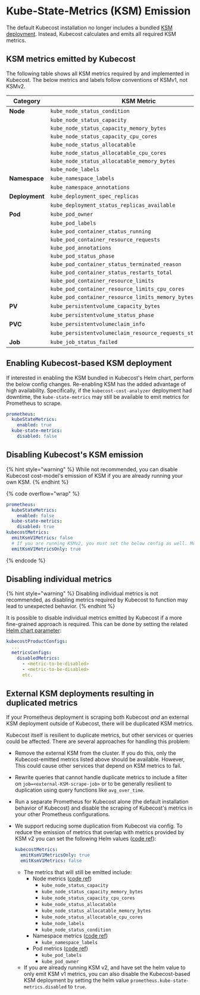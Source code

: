 # Kube-State-Metrics (KSM) Emission

The default Kubecost installation no longer includes a bundled [KSM deployment](https://github.com/kubernetes/kube-state-metrics). Instead, Kubecost calculates and emits all required KSM metrics.

## KSM metrics emitted by Kubecost

The following table shows all KSM metrics required by and implemented in Kubecost. The below metrics and labels follow conventions of KSMv1, not KSMv2.

| Category       | KSM Metric                                                   |
| -------------- | ------------------------------------------------------------ |
| **Node**       | `kube_node_status_condition`                                 |
|                | `kube_node_status_capacity`                                  |
|                | `kube_node_status_capacity_memory_bytes`                     |
|                | `kube_node_status_capacity_cpu_cores`                        |
|                | `kube_node_status_allocatable`                               |
|                | `kube_node_status_allocatable_cpu_cores`                     |
|                | `kube_node_status_allocatable_memory_bytes`                  |
|                | `kube_node_labels`                                           |
| **Namespace**  | `kube_namespace_labels`                                      |
|                | `kube_namespace_annotations`                                 |
| **Deployment** | `kube_deployment_spec_replicas`                              |
|                | `kube_deployment_status_replicas_available`                  |
| **Pod**        | `kube_pod_owner`                                             |
|                | `kube_pod_labels`                                            |
|                | `kube_pod_container_status_running`                          |
|                | `kube_pod_container_resource_requests`                       |
|                | `kube_pod_annotations`                                       |
|                | `kube_pod_status_phase`                                      |
|                | `kube_pod_container_status_terminated_reason`                |
|                | `kube_pod_container_status_restarts_total`                   |
|                | `kube_pod_container_resource_limits`                         |
|                | `kube_pod_container_resource_limits_cpu_cores`               |
|                | `kube_pod_container_resource_limits_memory_bytes`            |
| **PV**         | `kube_persistentvolume_capacity_bytes`                       |
|                | `kube_persistentvolume_status_phase`                         |
| **PVC**        | `kube_persistentvolumeclaim_info`                            |
|                | `kube_persistentvolumeclaim_resource_requests_storage_bytes` |
| **Job**        | `kube_job_status_failed`                                     |

## Enabling Kubecost-based KSM deployment

If interested in enabling the KSM bundled in Kubecost's Helm chart, perform the below config changes. Re-enabling KSM has the added advantage of high availability. Specifically, if the `kubecost-cost-analyzer` deployment had downtime, the `kube-state-metrics` may still be available to emit metrics for Prometheus to scrape.

```yaml
prometheus:
  kubeStateMetrics:
    enabled: true
  kube-state-metrics:
    disabled: false
```

## Disabling Kubecost's KSM emission

{% hint style="warning" %}
While not recommended, you can disable Kubecost cost-model's emission of KSM if you are already running your own KSM.
{% endhint %}

{% code overflow="wrap" %}
```yaml
prometheus:
  kubeStateMetrics:
    enabled: false
  kube-state-metrics:
    disabled: true
kubecostMetrics:
  emitKsmV1Metrics: false
  # If you are running KSMv2, you must set the below config as well. More details below.
  emitKsmV1MetricsOnly: true
```
{% endcode %}

## Disabling individual metrics

{% hint style="warning" %}
Disabling individual metrics is not recommended, as disabling metrics required by Kubecost to function may lead to unexpected behavior.
{% endhint %}

It is possible to disable individual metrics emitted by Kubecost if a more fine-grained approach is required. This can be done by setting the related [Helm chart parameter](https://github.com/kubecost/cost-analyzer-helm-chart/blob/f9a8f3326a540e1b0ece714c52f100fa085bf0b8/cost-analyzer/values.yaml#L928-L929):

```yaml
kubecostProductConfigs:
  ...
  metricsConfigs:
    disabledMetrics:
      - <metric-to-be-disabled>
      - <metric-to-be-disabled>
      etc.
```

## External KSM deployments resulting in duplicated metrics

If your Prometheus deployment is scraping both Kubecost _and_ an external KSM deployment outside of Kubecost, there will be duplicated KSM metrics.

Kubecost itself is resilient to duplicate metrics, but other services or queries could be affected. There are several approaches for handling this problem:

* Remove the external KSM from the cluster. If you do this, only the Kubecost-emitted metrics listed above should be available. However, This could cause other services that depend on KSM metrics to fail.
* Rewrite queries that cannot handle duplicate metrics to include a filter on `job=<external-KSM-scrape-job>` or to be generally resilient to duplication using query functions like `avg_over_time`.
* Run a separate Prometheus for Kubecost alone (the default installation behavior of Kubecost) and disable the scraping of Kubecost's metrics in your other Prometheus configurations.
* We support reducing some duplication from Kubecost via config. To reduce the emission of metrics that overlap with metrics provided by KSM v2 you can set the following Helm values ([code ref](https://github.com/kubecost/cost-model/blob/0a0793ec040013fe44c058ff37f032449a2f1191/pkg/metrics/kubemetrics.go#L110-L123)):

    ```yaml
    kubecostMetrics:
      emitKsmV1MetricsOnly: true
      emitKsmV1Metrics: false
    ```

    * The metrics that will still be emitted include:
      * Node metrics ([code ref](https://github.com/kubecost/cost-model/blob/0a0793ec040013fe44c058ff37f032449a2f1191/pkg/metrics/nodemetrics.go#L30-L57))
        * `kube_node_status_capacity`
        * `kube_node_status_capacity_memory_bytes`
        * `kube_node_status_capacity_cpu_cores`
        * `kube_node_status_allocatable`
        * `kube_node_status_allocatable_memory_bytes`
        * `kube_node_status_allocatable_cpu_cores`
        * `kube_node_labels`
        * `kube_node_status_condition`
      * Namespace metrics ([code ref](https://github.com/kubecost/cost-model/blob/0a0793ec040013fe44c058ff37f032449a2f1191/pkg/metrics/namespacemetrics.go#L121-L129))
        * `kube_namespace_labels`
      * Pod metrics ([code ref](https://github.com/kubecost/cost-model/blob/0a0793ec040013fe44c058ff37f032449a2f1191/pkg/metrics/podlabelmetrics.go#L51-L60))
        * `kube_pod_labels`
        * `kube_pod_owner`
    * If you are already running KSM v2, and have set the helm value to only emit KSM v1 metrics, you can also disable the Kubecost-based KSM deployment by setting the helm value `prometheus.kube-state-metrics.disabled` to `true`.
